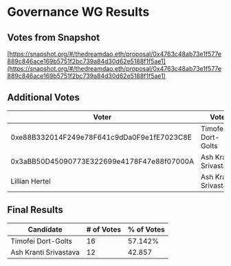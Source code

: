 # Governance WG Results

## Votes from Snapshot

[https://snapshot.org/#/thedreamdao.eth/proposal/0x4763c48ab73e1f577e889c846ace169b5751f2bc739a84d30d62e5188f1f5ae1](https://snapshot.org/#/thedreamdao.eth/proposal/0x4763c48ab73e1f577e889c846ace169b5751f2bc739a84d30d62e5188f1f5ae1)

## Additional Votes

| Voter | Vote |
| --- | --- |
| 0xe88B332014F249e78F641c9dDa0F9e1fE7023C8E | Timofei Dort-Golts |
| 0x3aBB50D45090773E322699e4178F47e88f07000A | Ash Kranti Srivastava |
| Lillian Hertel | Ash Kranti Srivastava |

## Final Results

| Candidate | # of Votes | % of Votes |
| --- | --- | --- |
| Timofei Dort-Golts | 16 | 57.142% |
| Ash Kranti Srivastava | 12 | 42.857 |